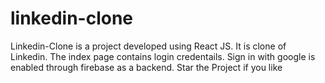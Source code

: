 # linkedin-clone
Linkedin-Clone is a project developed using React JS. It is clone of Linkedin. The index page contains login credentails. Sign in with google is enabled through firebase as a backend. Star the Project if you like
